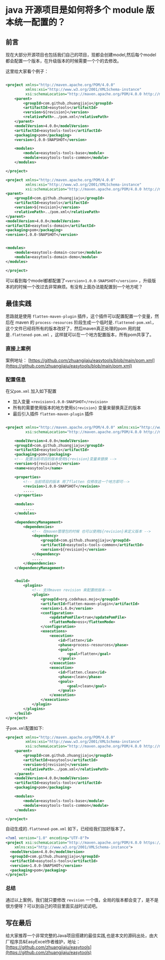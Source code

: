 # java 开源项目是如何将多个 module 版本统一配置的？

## 前言

现在大部分开源项目也包括我们自己的项目，现都会创建model,然后每个model都会配置一个版本，在升级版本的时候需要一个个的去修改。

这里给大家看个例子：

```xml

<project xmlns="http://maven.apache.org/POM/4.0.0"
         xmlns:xsi="http://www.w3.org/2001/XMLSchema-instance"
         xsi:schemaLocation="http://maven.apache.org/POM/4.0.0 http://maven.apache.org/xsd/maven-4.0.0.xsd">
    <parent>
        <groupId>com.github.zhuangjiaju</groupId>
        <artifactId>easytools</artifactId>
        <version>${revision}</version>
        <relativePath>../pom.xml</relativePath>
    </parent>
    <modelVersion>4.0.0</modelVersion>
    <artifactId>easytools-tools</artifactId>
    <packaging>pom</packaging>
    <version>1.0.0-SNAPSHOT</version>

    <modules>
        <module>easytools-tools-base</module>
        <module>easytools-tools-common</module>
    </modules>

</project>

<project xmlns="http://maven.apache.org/POM/4.0.0"
         xmlns:xsi="http://www.w3.org/2001/XMLSchema-instance"
         xsi:schemaLocation="http://maven.apache.org/POM/4.0.0 http://maven.apache.org/xsd/maven-4.0.0.xsd">
<parent>
    <groupId>com.github.zhuangjiaju</groupId>
    <artifactId>easytools</artifactId>
    <version>${revision}</version>
    <relativePath>../pom.xml</relativePath>
</parent>
<modelVersion>4.0.0</modelVersion>
<artifactId>easytools-domain</artifactId>
<packaging>pom</packaging>
<version>1.0.0-SNAPSHOT</version>


<modules>
    <module>easytools-domain-course</module>
    <module>easytools-domain-demo</module>
</modules>

</project>

```

可以看到每个model都都配置了`<version>1.0.0-SNAPSHOT</version>` ，升级版本的的时候一个改过去非常麻烦。有没有上面办法能配置到一个地方呢？

## 最佳实践

思路就是使用 `flatten-maven-plugin` 插件，这个插件可以配置配置一个变量，然后在 maven 的 `process-resources`
阶段生成一个临时是`.flattened-pom.xml`，这个文件已经将所有的版本改好了，然后maven真正处理的pom
用的就是`.flattened-pom.xml` ，这样就可以在一个地方配置版本，所有pom共享了。

### 直接上案例

案例地址： [https://github.com/zhuangjiaju/easytools/blob/main/pom.xml](https://github.com/zhuangjiaju/easytools/blob/main/pom.xml)

### 配置信息

在父`pom.xml` 加入如下配置

* 加入变量 `<revision>1.0.0-SNAPSHOT</revision>`
* 所有的需要使用版本的地方使用`${revision}` 变量来替换真正的版本
* 最后引入插件 `flatten-maven-plugin` 插件

```xml

<project xmlns="http://maven.apache.org/POM/4.0.0" xmlns:xsi="http://www.w3.org/2001/XMLSchema-instance"
         xsi:schemaLocation="http://maven.apache.org/POM/4.0.0 http://maven.apache.org/maven-v4_0_0.xsd">

    <modelVersion>4.0.0</modelVersion>
    <groupId>com.github.zhuangjiaju</groupId>
    <artifactId>easytools</artifactId>
    <packaging>pom</packaging>
    <!-- 配置当前项目的版本使用${revision}变量来替换 -->
    <version>${revision}</version>
    <name>easytools</name>

    <properties>
        <!-- 当前项目的版本 用了flatten 仅修改这一个地方即可-->
        <revision>1.0.0-SNAPSHOT</revision>
        .....
    </properties>

    <modules>
        .....
    </modules>

    <dependencyManagement>
        <dependencies>
            <!-- 在maven管理包的时候 也可以使用${revision}来定义版本 -->
            <dependency>
                <groupId>com.github.zhuangjiaju</groupId>
                <artifactId>easytools-tools-common</artifactId>
                <version>${revision}</version>
            </dependency>
            .....
        </dependencies>
    </dependencyManagement>


    <build>
        <plugins>
            <!-- 支持maven revision 来配置统版本-->
            <plugin>
                <groupId>org.codehaus.mojo</groupId>
                <artifactId>flatten-maven-plugin</artifactId>
                <version>1.6.0</version>
                <configuration>
                    <updatePomFile>true</updatePomFile>
                    <flattenMode>oss</flattenMode>
                </configuration>
                <executions>
                    <execution>
                        <id>flatten</id>
                        <phase>process-resources</phase>
                        <goals>
                            <goal>flatten</goal>
                        </goals>
                    </execution>
                    <execution>
                        <id>flatten.clean</id>
                        <phase>clean</phase>
                        <goals>
                            <goal>clean</goal>
                        </goals>
                    </execution>
                </executions>
            </plugin>
        </plugins>
    </build>
</project>

```

子`pom.xml`配置如下:

```xml 
<project xmlns="http://maven.apache.org/POM/4.0.0"
         xmlns:xsi="http://www.w3.org/2001/XMLSchema-instance"
         xsi:schemaLocation="http://maven.apache.org/POM/4.0.0 http://maven.apache.org/xsd/maven-4.0.0.xsd">
    <parent>
        <groupId>com.github.zhuangjiaju</groupId>
        <artifactId>easytools</artifactId>
        <version>${revision}</version>
        <relativePath>../pom.xml</relativePath>
    </parent>
    <modelVersion>4.0.0</modelVersion>
    <artifactId>easytools-tools</artifactId>
    <packaging>pom</packaging>

    <modules>
        <module>easytools-tools-base</module>
        <module>easytools-tools-common</module>
    </modules>

</project>

```

自动生成的`.flattened-pom.xml` 如下，已经给我们加好版本了。
```xml
<?xml version="1.0" encoding="UTF-8"?>
<project xsi:schemaLocation="http://maven.apache.org/POM/4.0.0 https://maven.apache.org/xsd/maven-4.0.0.xsd" xmlns="http://maven.apache.org/POM/4.0.0"
    xmlns:xsi="http://www.w3.org/2001/XMLSchema-instance">
  <modelVersion>4.0.0</modelVersion>
  <groupId>com.github.zhuangjiaju</groupId>
  <artifactId>easytools-tools</artifactId>
  <version>1.0.0-SNAPSHOT</version>
  <packaging>pom</packaging>
</project>

```

### 总结

通过以上案例，我们就只要修改 `revision` 一个值，全局的版本都会变了，是不是很方便呀？可以到自己的项目里面实战时试试吧。

## 写在最后

给大家推荐一个非常完整的Java项目搭建的最佳实践,也是本文的源码出处，由大厂程序员&EasyExcel作者维护，地址：[https://github.com/zhuangjiaju/easytools](https://github.com/zhuangjiaju/easytools)